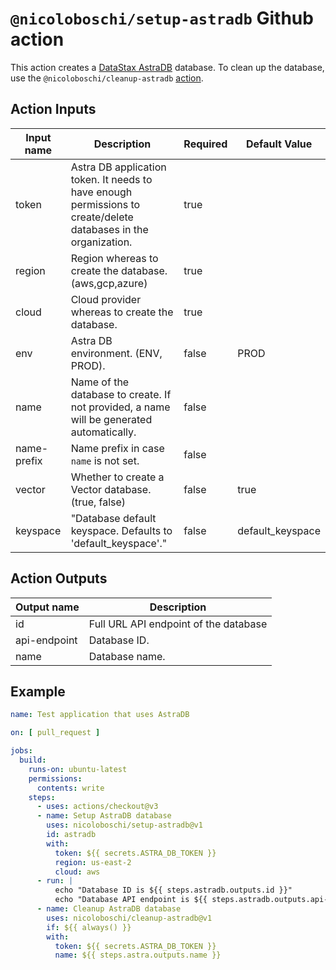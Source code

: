 # `@nicoloboschi/setup-astradb` Github action

This action creates a [DataStax AstraDB](https://www.datastax.com/products/datastax-astra) database.
To clean up the database, use the `@nicoloboschi/cleanup-astradb` [action](https://github.com/nicoloboschi/cleanup-astradb).

## Action Inputs
| Input name  | Description                                                                               	                     | Required 	 | Default Value    |
|-------------|-----------------------------------------------------------------------------------------------------------------|------------|------------------|
| token       | Astra DB application token. It needs to have enough permissions to create/delete databases in the organization. | true       |                  |
| region      | Region whereas to create the database. (aws,gcp,azure)                                                          | true       |                  |
| cloud       | Cloud provider whereas to create the database.                                                                  | true       |                  |
| env         | Astra DB environment. (ENV, PROD).                                                                              | false      | PROD             |
| name        | Name of the database to create. If not provided, a name will be generated automatically.                        | false      |                  |
| name-prefix | Name prefix in case `name` is not set.                                                                          | false      |                  |
| vector      | Whether to create a Vector database. (true, false)                                                              | false      | true             |
| keyspace    | "Database default keyspace. Defaults to 'default_keyspace'."                                                    | false      | default_keyspace |


## Action Outputs
| Output name  | Description                           |
|--------------|---------------------------------------|
| id           | Full URL API endpoint of the database |
| api-endpoint | Database ID.                          |
| name         | Database name.                        |

## Example

```yml
name: Test application that uses AstraDB

on: [ pull_request ]

jobs:
  build:
    runs-on: ubuntu-latest
    permissions:
      contents: write
    steps:
      - uses: actions/checkout@v3
      - name: Setup AstraDB database
        uses: nicoloboschi/setup-astradb@v1
        id: astradb
        with:
          token: ${{ secrets.ASTRA_DB_TOKEN }}
          region: us-east-2
          cloud: aws
      - run: |
          echo "Database ID is ${{ steps.astradb.outputs.id }}"
          echo "Database API endpoint is ${{ steps.astradb.outputs.api-endpoint }}"
      - name: Cleanup AstraDB database
        uses: nicoloboschi/cleanup-astradb@v1
        if: ${{ always() }}
        with:
          token: ${{ secrets.ASTRA_DB_TOKEN }}
          name: ${{ steps.astra.outputs.name }}
```